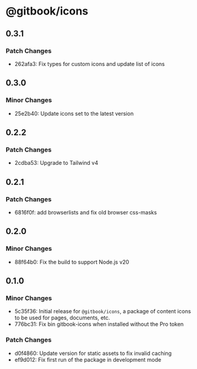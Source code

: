 # @gitbook/icons

## 0.3.1

### Patch Changes

- 262afa3: Fix types for custom icons and update list of icons

## 0.3.0

### Minor Changes

- 25e2b40: Update icons set to the latest version

## 0.2.2

### Patch Changes

- 2cdba53: Upgrade to Tailwind v4

## 0.2.1

### Patch Changes

- 6816f0f: add browserlists and fix old browser css-masks

## 0.2.0

### Minor Changes

- 88f64b0: Fix the build to support Node.js v20

## 0.1.0

### Minor Changes

- 5c35f36: Initial release for `@gitbook/icons`, a package of content icons to be used for pages, documents, etc.
- 776bc31: Fix bin gitbook-icons when installed without the Pro token

### Patch Changes

- d0f4860: Update version for static assets to fix invalid caching
- ef9d012: Fix first run of the package in development mode
